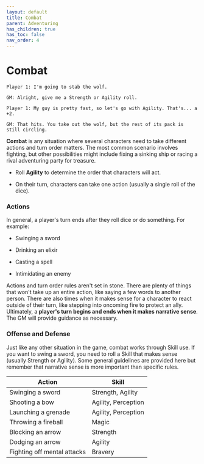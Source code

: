 ```yaml
---
layout: default
title: Combat
parent: Adventuring
has_children: true
has_toc: false
nav_order: 4
---
```


# Combat

    Player 1: I'm going to stab the wolf.

    GM: Alright, give me a Strength or Agility roll.

    Player 1: My guy is pretty fast, so let's go with Agility. That's... a +2.

    GM: That hits. You take out the wolf, but the rest of its pack is still circling.

**Combat** is any situation where several characters need to take different actions and turn order matters. The most common scenario involves fighting, but other possibilities might include fixing a sinking ship or racing a rival adventuring party for treasure.

- Roll **<span style="color: {{ site.scoundrel_color }}">Agility</span>** to determine the order that characters will act.

- On their turn, characters can take one action (usually a single roll of the dice).

### Actions

In general, a player's turn ends after they roll dice or do something. For example:

- Swinging a sword

- Drinking an elixir

- Casting a spell

- Intimidating an enemy

Actions and turn order rules aren't set in stone. There are plenty of things that won't take up an entire action, like saying a few words to another person. There are also times when it makes sense for a character to react outside of their turn, like stepping into oncoming fire to protect an ally. Ultimately, a **player's turn begins and ends when it makes narrative sense**. The GM will provide guidance as necessary.

### Offense and Defense

Just like any other situation in the game, combat works through Skill use. If you want to swing a sword, you need to roll a Skill that makes sense (usually Strength or Agility). Some general guidelines are provided here but remember that narrative sense is more important than specific rules.

| Action                      | Skill               |
| --------------------------- | ------------------- |
| Swinging a sword            | Strength, Agility   |
| Shooting a bow              | Agility, Perception |
| Launching a grenade         | Agility, Perception |
| Throwing a fireball         | Magic               |
| Blocking an arrow           | Strength            |
| Dodging an arrow            | Agility             |
| Fighting off mental attacks | Bravery             |
